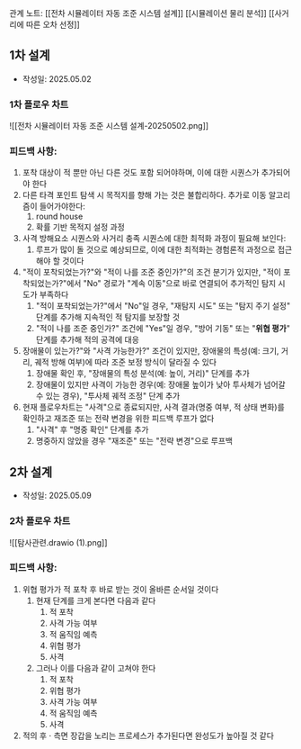 관계 노트:
[[전차 시뮬레이터 자동 조준 시스템 설계]]
[[시뮬레이션 물리 분석]]
[[사거리에 따른 오차 선정]]
## 1차 설계
- 작성일: 2025.05.02
### 1차 플로우 차트
![[전차 시뮬레이터 자동 조준 시스템 설계-20250502.png]]
### 피드백 사항:
1. 포착 대상이 적 뿐만 아닌 다른 것도 포함 되어야하며, 이에 대한 시퀀스가 추가되어야 한다
2. 다른 타격 포인트 탐색 시 목적지를 향해 가는 것은 불합리하다. 추가로 이동 알고리즘이 들어가야한다:
	1. round house
	2. 확률 기반 목적지 설정 과정
3. 사격 방해요소 시퀀스와 사거리 충족 시퀀스에 대한 최적화 과정이 필요해 보인다:
	1. 루프가 많이 돌 것으로 예상되므로, 이에 대한 최적화는 경험론적 과정으로 접근해야 할 것이다
4. "적이 포착되었는가?"와 "적이 나를 조준 중인가?"의 조건 분기가 있지만, "적이 포착되었는가?"에서 "No" 경로가 "계속 이동"으로 바로 연결되어 추가적인 탐지 시도가 부족하다
	1. "적이 포착되었는가?"에서 "No"일 경우, "재탐지 시도" 또는 "탐지 주기 설정" 단계를 추가해 지속적인 적 탐지를 보장할 것
	2. "적이 나를 조준 중인가?" 조건에 "Yes"일 경우, "방어 기동" 또는 "**위협 평가**" 단계를 추가해 적의 공격에 대응
5. 장애물이 있는가?"와 "사격 가능한가?" 조건이 있지만, 장애물의 특성(예: 크기, 거리, 궤적 방해 여부)에 따라 조준 보정 방식이 달라질 수 있다
	1. 장애물 확인 후, "장애물의 특성 분석(예: 높이, 거리)" 단계를 추가
	2. 장애물이 있지만 사격이 가능한 경우(예: 장애물 높이가 낮아 투사체가 넘어갈 수 있는 경우), "투사체 궤적 조정" 단계 추가
6. 현재 플로우차트는 "사격"으로 종료되지만, 사격 결과(명중 여부, 적 상태 변화)를 확인하고 재조준 또는 전략 변경을 위한 피드백 루프가 없다
	1. "사격" 후 "명중 확인" 단계를 추가
	2. 명중하지 않았을 경우 "재조준" 또는 "전략 변경"으로 루프백

## 2차 설계
- 작성일: 2025.05.09
### 2차 플로우 차트
![[탐사관련.drawio (1).png]]
### 피드백 사항:
1. 위협 평가가 적 포착 후 바로 받는 것이 올바른 순서일 것이다
	1. 현재 단계를 크게 본다면 다음과 같다
		1. 적 포착
		2. 사격 가능 여부
		3. 적 움직임 예측
		4. 위협 평가
		5. 사격
	2. 그러나 이를 다음과 같이 고쳐야 한다
		1. 적 포착
		2. 위협 평가
		3. 사격 가능 여부
		4. 적 움직임 예측
		5. 사격
2. 적의 후 $\cdot$ 측면 장갑을 노리는 프로세스가 추가된다면 완성도가 높아질 것 같다


